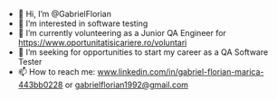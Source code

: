 - 👋 Hi, I’m @GabrielFlorian
- 👀 I’m interested in software testing
- 🌱 I’m currently volunteering as a Junior QA Engineer for https://www.oportunitatisicariere.ro/voluntari
- 💞️ I’m seeking for opportunities to start my career as a QA Software Tester
- 📫 How to reach me: www.linkedin.com/in/gabriel-florian-marica-443bb0228 or gabrielflorian1992@gmail.com

<!---
GabrielFlorian/GabrielFlorian is a ✨ special ✨ repository because its `README.md` (this file) appears on your GitHub profile.
You can click the Preview link to take a look at your changes.
--->
